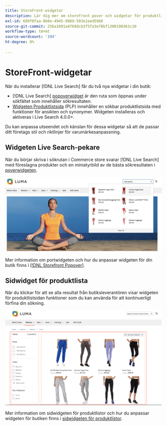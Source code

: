 ```yaml
---
title: StoreFront-widgetar
description: Lär dig mer om storefront pover och widgetar för produktlistsidor.
exl-id: 689f0faa-8b0e-4945-9889-503e1eed5960
source-git-commit: 256a1891a4769dcb3f5fa3e78bf1300190363c10
workflow-type: tm+mt
source-wordcount: '194'
ht-degree: 0%

---
```


# StoreFront-widgetar

När du installerar [!DNL Live Search] får du två nya widgetar i din butik:

- [!DNL Live Search] [popoverwidget](storefront-popover.md) är den ruta som öppnas under sökfältet som innehåller sökresultaten.
- [Widgeten Produktlistsida](plp-styling.md) (PLP) innehåller en sökbar produktlistsida med funktioner för ansikten och synonymer. Widgeten installeras och aktiveras i Live Search 4.0.0+.

Du kan anpassa utseendet och känslan för dessa widgetar så att de passar ditt företags stil och riktlinjer för varumärkesanpassning.

## Widgeten Live Search-pekare

När du börjar skriva i sökrutan i Commerce store svarar [!DNL Live Search] med föreslagna produkter och en miniatyrbild av de bästa sökresultaten i [poverwidgeten](storefront-popover.md).

![[!DNL Live Search popover]](assets/storefront-search-as-you-type.png)

Mer information om portwidgeten och hur du anpassar widgeten för din butik finns i [[!DNL Storefront Popover]](storefront-popover.md).

## Sidwidget för produktlista

När du klickar för att se alla resultat från butiksleverantören visar widgeten för produktlistsidan funktioner som du kan använda för att kontinuerligt förfina din sökning.

![Resultat av sidwidgeten Produktlista](assets/plp-css-widgets.png)

Mer information om sidwidgeten för produktlistor och hur du anpassar widgeten för butiken finns i [sidwidgeten för produktlistor](plp-styling.md).
